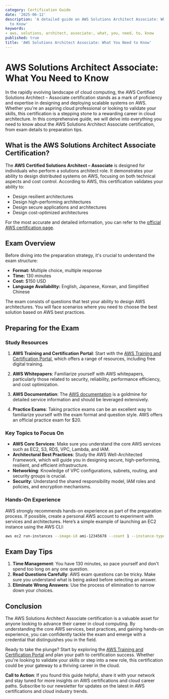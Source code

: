 ```yaml
---
category: Certification Guide
date: '2025-06-12'
description: 'A detailed guide on AWS Solutions Architect Associate: What You Need
  to Know'
keywords:
- aws, solutions, architect, associate:, what, you, need, to, know
published: true
title: 'AWS Solutions Architect Associate: What You Need to Know'
---
```


# AWS Solutions Architect Associate: What You Need to Know

In the rapidly evolving landscape of cloud computing, the AWS Certified Solutions Architect – Associate certification stands as a mark of proficiency and expertise in designing and deploying scalable systems on AWS. Whether you're an aspiring cloud professional or looking to validate your skills, this certification is a stepping stone to a rewarding career in cloud architecture. In this comprehensive guide, we will delve into everything you need to know about the AWS Solutions Architect Associate certification, from exam details to preparation tips.

## What is the AWS Solutions Architect Associate Certification?

The **AWS Certified Solutions Architect – Associate** is designed for individuals who perform a solutions architect role. It demonstrates your ability to design distributed systems on AWS, focusing on both technical aspects and cost control. According to AWS, this certification validates your ability to:

- Design resilient architectures
- Design high-performing architectures
- Design secure applications and architectures
- Design cost-optimized architectures

For the most accurate and detailed information, you can refer to the [official AWS certification page](https://aws.amazon.com/certification/certified-solutions-architect-associate/).

## Exam Overview

Before diving into the preparation strategy, it's crucial to understand the exam structure:

- **Format:** Multiple choice, multiple response
- **Time:** 130 minutes
- **Cost:** $150 USD
- **Language Availability:** English, Japanese, Korean, and Simplified Chinese

The exam consists of questions that test your ability to design AWS architectures. You will face scenarios where you need to choose the best solution based on AWS best practices.

## Preparing for the Exam

### Study Resources

1. **AWS Training and Certification Portal**: Start with the [AWS Training and Certification Portal](https://aws.amazon.com/training/), which offers a range of resources, including free digital training.
   
2. **AWS Whitepapers**: Familiarize yourself with AWS whitepapers, particularly those related to security, reliability, performance efficiency, and cost optimization.

3. **AWS Documentation**: The [AWS documentation](https://docs.aws.amazon.com/) is a goldmine for detailed service information and should be leveraged extensively.

4. **Practice Exams**: Taking practice exams can be an excellent way to familiarize yourself with the exam format and question style. AWS offers an official practice exam for $20.

### Key Topics to Focus On

- **AWS Core Services**: Make sure you understand the core AWS services such as EC2, S3, RDS, VPC, Lambda, and IAM.
- **Architectural Best Practices**: Study the AWS Well-Architected Framework, which will guide you in designing secure, high-performing, resilient, and efficient infrastructure.
- **Networking**: Knowledge of VPC configurations, subnets, routing, and security groups is crucial.
- **Security**: Understand the shared responsibility model, IAM roles and policies, and encryption mechanisms.

### Hands-On Experience

AWS strongly recommends hands-on experience as part of the preparation process. If possible, create a personal AWS account to experiment with services and architectures. Here’s a simple example of launching an EC2 instance using the AWS CLI:

```bash
aws ec2 run-instances --image-id ami-12345678 --count 1 --instance-type t2.micro --key-name MyKeyPair --security-group-ids sg-12345678 --subnet-id subnet-12345678
```

## Exam Day Tips

1. **Time Management**: You have 130 minutes, so pace yourself and don't spend too long on any one question.
2. **Read Questions Carefully**: AWS exam questions can be tricky. Make sure you understand what is being asked before selecting an answer.
3. **Eliminate Wrong Answers**: Use the process of elimination to narrow down your choices.

## Conclusion

The AWS Solutions Architect Associate certification is a valuable asset for anyone looking to advance their career in cloud computing. By understanding the core AWS services, best practices, and gaining hands-on experience, you can confidently tackle the exam and emerge with a credential that distinguishes you in the field.

Ready to take the plunge? Start by exploring the [AWS Training and Certification Portal](https://aws.amazon.com/training/) and plan your path to certification success. Whether you're looking to validate your skills or step into a new role, this certification could be your gateway to a thriving career in the cloud.

**Call to Action**: If you found this guide helpful, share it with your network and stay tuned for more insights on AWS certifications and cloud career paths. Subscribe to our newsletter for updates on the latest in AWS certifications and cloud industry trends.